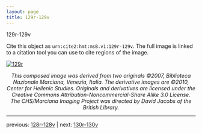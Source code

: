```yaml
---
layout: page
title: 129r-129v
---
```


129r-129v

Cite this object as `urn:cite2:hmt:msB.v1:129r-129v`. The full image is linked to a citation tool you can use to cite regions of the image.

[![129r](http://www.homermultitext.org/iipsrv?IIIF=/project/homer/pyramidal/deepzoom/hmt/vbbifolio/v1/vb_128v_129r.tif/full/800,/0/default.jpg)](http://www.homermultitext.org/ict2/?urn=urn:cite2:hmt:vbbifolio.v1:vb_128v_129r) 

<p style="text-align: center; font-style: italic;">This composed image was derived from two originals ©2007, Biblioteca Nazionale Marciana, Venezia, Italia. The derivative images are ©2010, Center for Hellenic Studies. Originals and derivatives are licensed under the Creative Commons Attribution-Noncommercial-Share Alike 3.0 License. The CHS/Marciana Imaging Project was directed by David Jacobs of the British Library.</p>

---

previous: [128r-128v](../128r-128v/) | next: [130r-130v](../130r-130v/)